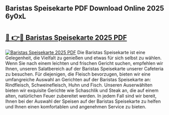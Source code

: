 ## Baristas Speisekarte PDF Download Online 2025 6y0xL

# <h2><a href="http://gc99qqx.nevu.top/?p=Baristas+Speisekarte">🔗 👉🔴 Baristas Speisekarte 2025 PDF</a></h2>

[![Baristas Speisekarte 2025 PDF](https://i.imgur.com/dBaPXMq.png)](http://gc99qqx.nevu.top/?p=Baristas+Speisekarte)
Die Baristas Speisekarte ist eine Gelegenheit, die Vielfalt zu genießen und etwas für sich selbst zu wählen. Wenn Sie nach einem leichten und frischen Gericht suchen, empfehlen wir Ihnen, unseren Salatbereich auf der Baristas Speisekarte unserer Cafeteria zu besuchen. Für diejenigen, die Fleisch bevorzugen, bieten wir eine umfangreiche Auswahl an Gerichten auf der Baristas Speisekarte an: Rindfleisch, Schweinefleisch, Huhn und Fisch. Unseren Auserwählten bieten wir exquisite Gerichte wie Schaschlik und Steak an, die auf einem alten, natürlichen Feuer zubereitet werden. In jedem Fall sind wir bereit, Ihnen bei der Auswahl der Speisen auf der Baristas Speisekarte zu helfen und Ihnen einen komfortablen und angenehmen Service zu bieten.
